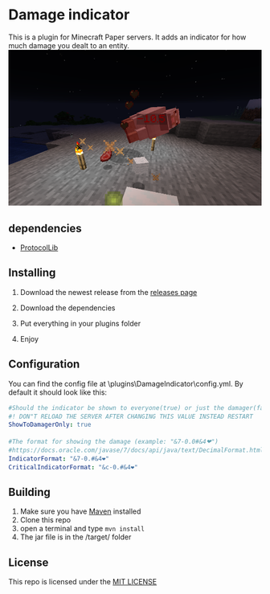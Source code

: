 # Damage indicator

This is a plugin for Minecraft Paper servers. It adds an indicator for how much damage you dealt to an entity.
![](/images/dmgindicatorscreen.png)

## dependencies

- [ProtocolLib](https://www.spigotmc.org/resources/protocollib.1997/)

## Installing

1. Download the newest release from the [releases page](https://github.com/MagicCheese1/Damage-Indicator/releases)

2. Download the dependencies

3. Put everything in your plugins folder

4. Enjoy

## Configuration

You can find the config file at \plugins\DamageIndicator\config.yml. By default it should look like this:

```yaml
#Should the indicator be shown to everyone(true) or just the damager(false)
#! DON"T RELOAD THE SERVER AFTER CHANGING THIS VALUE INSTEAD RESTART
ShowToDamagerOnly: true

#The format for showing the damage (example: "&7-0.0#&4❤")
#https://docs.oracle.com/javase/7/docs/api/java/text/DecimalFormat.html
IndicatorFormat: "&7-0.#&4❤"
CriticalIndicatorFormat: "&c-0.#&4❤"
```

## Building

1. Make sure you have [Maven](https://maven.apache.org/) installed
2. Clone this repo
3. open a terminal and type `mvn install`
4. The jar file is in the /target/ folder

## License

This repo is licensed under the [MIT LICENSE](/LICENSE)
